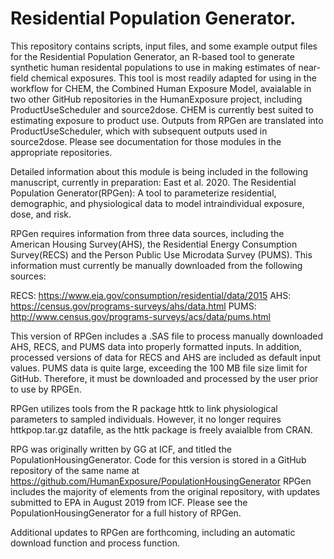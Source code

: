 # Residential Population Generator.

This repository contains scripts, input files, and some example 
output files for the Residential Population Generator, an R-based tool to generate synthetic human residental populations to use in making estimates of near-field chemical exposures. This tool is most readily adapted for using in the workflow for CHEM, the Combined Human Exposure Model, avaialable in two other GitHub repositories in the HumanExposure project, including ProductUseScheduler and source2dose. CHEM is currently best suited to estimating exposure to product use. Outputs from RPGen are translated into ProductUseScheduler, which with subsequent outputs used in source2dose. Please see documentation for those modules in the appropriate repositories.  

Detailed information about this module is being included in the following manuscript, currently in preparation:
East et al. 2020. The Residential Population Generator(RPGen): A tool to parameterize residential, demographic, and physiological data to model intraindividual exposure, dose, and risk.


RPGen requires information from three data sources, including the American Housing Survey(AHS), the Residential Energy Consumption Survey(RECS) and the Person Public Use Microdata Survey (PUMS). This information must currently be manually downloaded from the following sources:

RECS: https://www.eia.gov/consumption/residential/data/2015
AHS: https://census.gov/programs-surveys/ahs/data.html
PUMS: http://www.census.gov/programs-surveys/acs/data/pums.html

This version of RPGen includes a .SAS file to process manually downloaded AHS, RECS, and PUMS data into properly formatted inputs. In addition, processed versions of data for RECS and AHS are included as default input values. PUMS data is quite large, exceeding the 100 MB file size limit for GitHub. Therefore, it must be downloaded and processed by the user prior to use by RPGEn.  

RPGen utilizes tools from the R package httk to link physiological parameters to sampled individuals. However, it no longer requires httkpop.tar.gz datafile, as the httk package is freely avaialble from CRAN. 

RPG was originally written by GG at ICF, and titled the PopulationHousingGenerator. Code for this version is stored in a GitHub repository of the same name at https://github.com/HumanExposure/PopulationHousingGenerator
RPGen includes the majority of elements from the original repository, with updates submitted to EPA in August 2019 from ICF. Please see the PopulationHousingGenerator
for a full history of RPGen. 

Additional updates to RPGen are forthcoming, including an automatic download function and process function. 
